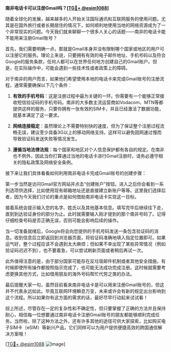 **南非电话卡可以注册Gmail吗？[[TG💪+ @esim1088](https://t.me/s/esim1088)]**

随着全球化的发展，越来越多的人开始关注国际通讯和互联网服务的使用问题。尤其是在国外旅行或者长期居住的情况下，如何顺利地使用当地的网络资源成为了一个非常现实的问题。今天我们就来聊聊一个很多人关心的话题——南非的电话卡能不能用来注册Gmail账号？

首先，我们需要明确一点，那就是Gmail本身并没有限制哪个国家或地区的用户可以注册它的服务。理论上来说，只要拥有有效的电子邮件地址、手机号码以及符合Google的服务条款，任何人都可以在世界任何地方创建自己的Gmail账户。但是，在实际操作中，可能会遇到一些技术性或者政策上的障碍。

对于南非的用户而言，如果他们希望使用本地的电话卡来完成Gmail账号的注册流程，通常需要确保以下几个条件：

1. **有效的手机号码**：这是注册过程中最为关键的一环。你需要有一个能够正常接收短信验证码的手机号码。南非的大多数主流运营商如Vodacom、MTN等都提供这样的服务，只要你拥有一张有效的SIM卡，并且已经激活了数据功能，就基本满足了这一要求。

2. **网络连接稳定**：虽然理论上不需要特别快的速度，但为了保证整个注册过程流畅无误，建议至少具备3G以上的移动网络支持。这样可以避免因网速过慢而导致验证码发送失败等情况发生。

3. **遵循当地法律法规**：每个国家和地区对个人信息保护都有各自的规定。在南非也不例外，因此当你打算通过当地的电话卡进行Gmail注册时，请务必遵守相关的隐私政策及网络安全条例。

接下来让我们具体看看如何利用南非电话卡完成Gmail账号的创建步骤：

第一步当然是访问Gmail官方网站并点击“创建账户”按钮。进入之后你会看到一系列选项供选择，比如使用现有邮箱地址还是直接建立新账户等等。这里我们选择后者，因为今天我们讨论的重点是如何借助南非电话卡实现这一目标。

接着系统会提示输入您的名字、姓氏以及其他基本信息。填写完毕后继续往下走，直到到达验证身份的部分为止。此时就需要输入刚才提到的那个南非号码了。记得仔细检查号码是否正确无误，否则可能会影响后续的操作。

当一切准备就绪后，Google将会向您提供的手机号码发送一条包含验证码的消息。收到信息后立即返回到浏览器页面，将验证码准确地填入指定位置即可。如果运气好，整个过程应该不会遇到太大麻烦；但如果不幸出现了某些异常情况（例如验证码迟迟不到），也不要着急，可以尝试刷新页面或者稍后再试一次。

此外值得注意的是，由于部分国家可能存在反垃圾邮件机制或者其他安全措施，有时候即使所有操作都按照指示完成了，也可能无法成功完成注册。这时候就需要考虑更换其他方式，比如借用朋友的海外号码帮忙代劳之类的办法。

最后提醒大家一句，虽然目前看来南非电话卡是可以用来注册Gmail账号的，但这并不代表永远如此。毕竟互联网环境瞬息万变，未来或许会有新的规定出台影响到这个流程。所以如果你有这方面的需求的话，最好尽早行动起来试试看！

综上所述，尽管存在一定的复杂性和不确定性，但只要掌握了正确的方法并且保持耐心，相信每一位想要通过南非电话卡注册Gmail账号的朋友都能够顺利完成任务。当然啦，除了这种方法之外，还有许多其他的途径可供大家探索，比如购买电子SIM卡（eSIM）等新兴产品，它们同样可以为用户提供便捷高效的跨国通信解决方案哦！

[[TG💪+ @esim1088](https://t.me/s/esim1088) ![Image](https://i.postimg.cc/4NQfJmqS/Snipaste-2025-05-13-00-14-12.png)]